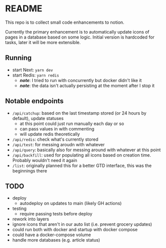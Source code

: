 # README

This repo is to collect small code enhancements to notion.

Currently the primary enhancement is to automatically update icons of pages in a database based on some logic. Initial version is hardcoded for tasks, later it will be more extensible.

## Running

- start Next: `yarn dev`
- start Redis: `yarn redis`
  - **_note_**: I tried to run with concurrently but docker didn't like it
  - **_note_**: the data isn't actually persisting at the moment after I stop it

## Notable endpoints

- `/api/catchup`: based on the last timestamp stored (or 24 hours by default), update statuses
  - at this point could just run manually each day or so
  - can pass values in with commenting
  - will update redis theoretically
- `/api/redis`: check what's currently stored
- `/api/test`: for messing aroudn with whatever
- `/api/query`: basically also for messing around with whatever at this point
- `/api/backfill`: used for populating all icons based on creation time. Probably wouldn't need it again
- `/list`: originally planned this for a better GTD interface, this was the beginnings there

## TODO

- deploy
  - autodeploy on updates to main (likely GH actions)
- testing
  - require passing tests before deploy
- rework into layers
- ignore icons that aren't in our auto list (i.e. prevent grocery updates)
- could run both with docker and startup with docker compose
- could have a docker-compose volume
- handle more databases (e.g. article status)

